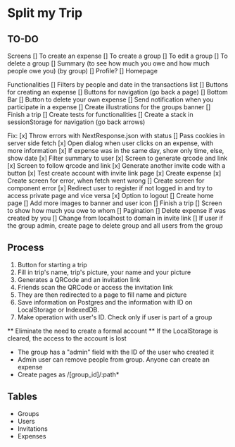# Split my Trip

## TO-DO

Screens
[] To create an expense
[] To create a group
[] To edit a group
[] To delete a group
[] Summary (to see how much you owe and how much people owe you) (by group)
[] Profile?
[] Homepage

Functionalities
[] Filters by people and date in the transactions list
[] Buttons for creating an expense
[] Buttons for navigation (go back a page)
[] Bottom Bar
[] Button to delete your own expense
[] Send notification when you participate in a expense
[] Create illustrations for the groups banner
[] Finish a trip
[] Create tests for functionalities
[] Create a stack in sessionStorage for navigation (go back arrows)

Fix:
[x] Throw errors with NextResponse.json with status
[] Pass cookies in server side fetch
[x] Open dialog when user clicks on an expense, with more information
[x] If expense was in the same day, show only time, else, show date
[x] Filter summary to user
[x] Screen to generate qrcode and link
[x] Screen to follow qrcode and link
[x] Generate another invite code with a button
[x] Test create account with invite link page
[x] Create expense
[x] Create screen for error, when fetch went wrong
[] Create screen for component error
[x] Redirect user to register if not logged in and try to access private page and vice versa
[x] Option to logout
[] Create home page
[] Add more images to banner and user icon
[] Finish a trip
[] Screen to show how much you owe to whom
[] Pagination
[] Delete expense if was created by you
[] Change from localhost to domain in invite link
[] If user if the group admin, create page to delete group and all users from the group

## Process

1. Button for starting a trip
2. Fill in trip's name, trip's picture, your name and your picture
3. Generates a QRCode and an invitation link
4. Friends scan the QRCode or access the invitation link
5. They are then redirected to a page to fill name and picture
6. Save information on Postgres and the information with ID on LocalStorage or IndexedDB.
7. Make operation with user's ID. Check only if user is part of a group

** Eliminate the need to create a formal account
** If the LocalStorage is cleared, the access to the account is lost

- The group has a "admin" field with the ID of the user who created it
- Admin user can remove people from group. Anyone can create an expense
- Create pages as /[group_id]/:path\*

## Tables

- Groups
- Users
- Invitations
- Expenses
